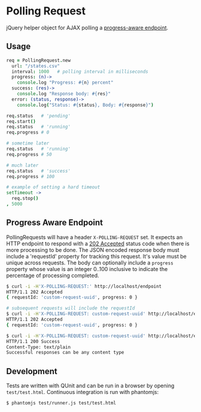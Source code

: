 # Polling Request

jQuery helper object for AJAX polling a [progress-aware endpoint](#progress-aware-endpoint).

## Usage

```coffeescript
req = PollingRequest.new
  url: "/states.csv"
  interval: 1000   # polling interval in milliseconds
  progress: (n)->
    console.log "Progress: #{n} percent"
  success: (res)->
    console.log "Response body: #{res}"
  error: (status, response)->
    console.log("Status: #{status}, Body: #{response}")

req.status   # 'pending'
req.start()
req.status   # 'running'
req.progress # 0

# sometime later
req.status   # 'running'
req.progress # 50

# much later
req.status   # 'success'
req.progress # 100

# example of setting a hard timeout
setTimeout ->
  req.stop()
, 5000
```

## Progress Aware Endpoint

PollingRequests will have a header `X-POLLING-REQUEST` set. It expects an HTTP
endpoint to respond with a [202 Accepted][202] status code when there is more
processing to be done. The JSON encoded response body must include a 'requestId'
property for tracking this request. It's value must be unique across requests.
The body can optionally include a `progress` property whose value is an integer
0..100 inclusive to indicate the percentage of processing completed.

```bash
$ curl -i -H'X-POLLING-REQUEST:' http://localhost/endpoint
HTTP/1.1 202 Accepted
{ requestId: 'custom-request-uuid', progress: 0 }

# subsequent requests will include the requestId
$ curl -i -H'X-POLLING-REQUEST: custom-request-uuid' http://localhost/endpoint
HTTP/1.1 202 Accepted
{ requestId: 'custom-request-uuid', progress: 0 }

$ curl -i -H'X-POLLING-REQUEST: custom-request-uuid' http://localhost/endpoint
HTTP/1.1 200 Success
Content-Type: text/plain
Successful responses can be any content type
```

[202]: http://www.w3.org/Protocols/rfc2616/rfc2616-sec10.html#sec10.2.3

## Development

Tests are written with QUnit and can be run in a browser by opening
`test/test.html`. Continuous integration is run with phantomjs:

```bash
$ phantomjs test/runner.js test/test.html
```
